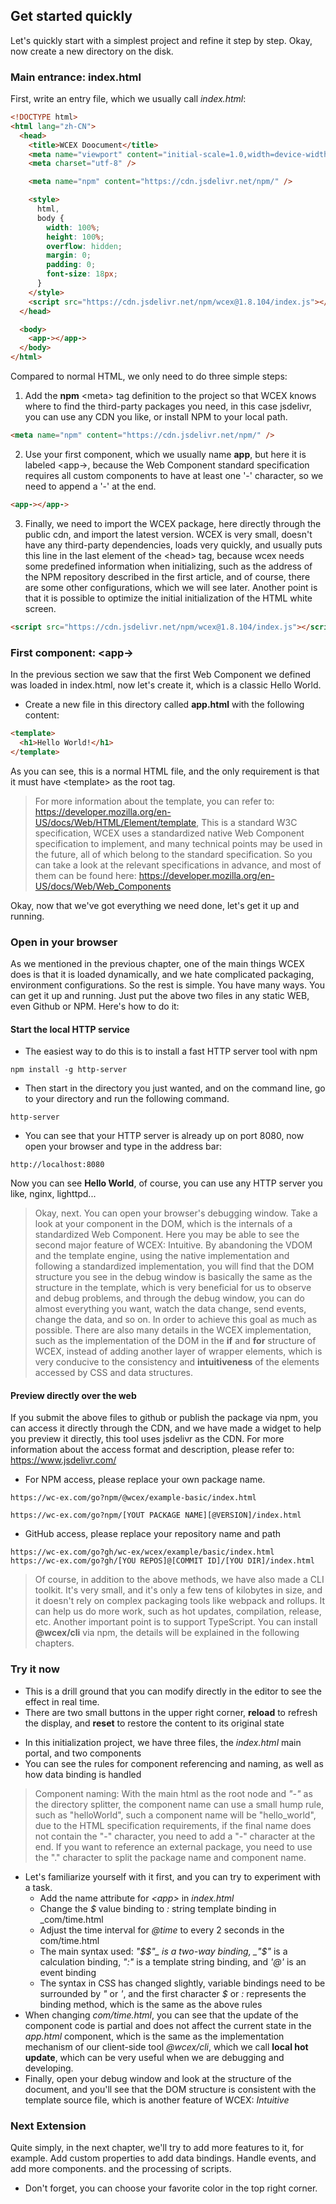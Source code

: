 <!--DESC: {icon:{name:"sports_score",pkg:"mdi",type:"filled"},id:2} -->

## Get started quickly

Let's quickly start with a simplest project and refine it step by step. Okay, now create a new directory on the disk.

### Main entrance: index.html

First, write an entry file, which we usually call _index.html_:

```html
<!DOCTYPE html>
<html lang="zh-CN">
  <head>
    <title>WCEX Doocument</title>
    <meta name="viewport" content="initial-scale=1.0,width=device-width" />
    <meta charset="utf-8" />

    <meta name="npm" content="https://cdn.jsdelivr.net/npm/" />

    <style>
      html,
      body {
        width: 100%;
        height: 100%;
        overflow: hidden;
        margin: 0;
        padding: 0;
        font-size: 18px;
      }
    </style>
    <script src="https://cdn.jsdelivr.net/npm/wcex@1.8.104/index.js"></script>
  </head>

  <body>
    <app-></app->
  </body>
</html>
```

Compared to normal HTML, we only need to do three simple steps:

1. Add the **npm** \<meta\> tag definition to the project so that WCEX knows where to find the third-party packages you need, in this case jsdelivr, you can use any CDN you like, or install NPM to your local path.

```html
<meta name="npm" content="https://cdn.jsdelivr.net/npm/" />
```

2. Use your first component, which we usually name **app**, but here it is labeled \<app-\>, because the Web Component standard specification requires all custom components to have at least one '-' character, so we need to append a '-' at the end.

```html
<app-></app->
```

3. Finally, we need to import the WCEX package, here directly through the public cdn, and import the latest version. WCEX is very small, doesn't have any third-party dependencies, loads very quickly, and usually puts this line in the last element of the \<head\> tag, because wcex needs some predefined information when initializing, such as the address of the NPM repository described in the first article, and of course, there are some other configurations, which we will see later. Another point is that it is possible to optimize the initial initialization of the HTML white screen.

```html
<script src="https://cdn.jsdelivr.net/npm/wcex@1.8.104/index.js"></script>
```

### First component: **\<app-\>**

In the previous section we saw that the first Web Component we defined was loaded in index.html, now let's create it, which is a classic Hello World.

- Create a new file in this directory called **app.html** with the following content:

```html
<template>
  <h1>Hello World!</h1>
</template>
```

As you can see, this is a normal HTML file, and the only requirement is that it must have \<template\> as the root tag.

> For more information about the template, you can refer to: https://developer.mozilla.org/en-US/docs/Web/HTML/Element/template, This is a standard W3C specification, WCEX uses a standardized native Web Component specification to implement, and many technical points may be used in the future, all of which belong to the standard specification. So you can take a look at the relevant specifications in advance, and most of them can be found here: https://developer.mozilla.org/en-US/docs/Web/Web_Components

Okay, now that we've got everything we need done, let's get it up and running.

### Open in your browser

As we mentioned in the previous chapter, one of the main things WCEX does is that it is loaded dynamically, and we hate complicated packaging, environment configurations. So the rest is simple. You have many ways. You can get it up and running. Just put the above two files in any static WEB, even Github or NPM. Here's how to do it:

#### Start the local HTTP service

- The easiest way to do this is to install a fast HTTP server tool with npm

```shell
npm install -g http-server
```

- Then start in the directory you just wanted, and on the command line, go to your directory and run the following command.

```shell
http-server
```

- You can see that your HTTP server is already up on port 8080, now open your browser and type in the address bar:

```
http://localhost:8080
```

Now you can see **Hello World**, of course, you can use any HTTP server you like, nginx, lighttpd...

> Okay, next. You can open your browser's debugging window. Take a look at your component in the DOM, which is the internals of a standardized Web Component. Here you may be able to see the second major feature of WCEX: Intuitive. By abandoning the VDOM and the template engine, using the native implementation and following a standardized implementation, you will find that the DOM structure you see in the debug window is basically the same as the structure in the template, which is very beneficial for us to observe and debug problems, and through the debug window, you can do almost everything you want, watch the data change, send events, change the data, and so on. In order to achieve this goal as much as possible. There are also many details in the WCEX implementation, such as the implementation of the DOM in the **if** and **for** structure of WCEX, instead of adding another layer of wrapper elements, which is very conducive to the consistency and **intuitiveness** of the elements accessed by CSS and data structures.

#### Preview directly over the web

If you submit the above files to github or publish the package via npm, you can access it directly through the CDN, and we have made a widget to help you preview it directly, this tool uses jsdelivr as the CDN.
For more information about the access format and description, please refer to: https://www.jsdelivr.com/

- For NPM access, please replace your own package name.

```
https://wc-ex.com/go?npm/@wcex/example-basic/index.html

https://wc-ex.com/go?npm/[YOUT PACKAGE NAME][@VERSION]/index.html

```

- GitHub access, please replace your repository name and path

```
https://wc-ex.com/go?gh/wc-ex/wcex/example/basic/index.html
https://wc-ex.com/go?gh/[YOU REPOS]@[COMMIT ID]/[YOU DIR]/index.html
```

> Of course, in addition to the above methods, we have also made a CLI toolkit. It's very small, and it's only a few tens of kilobytes in size, and it doesn't rely on complex packaging tools like webpack and rollups. It can help us do more work, such as hot updates, compilation, release, etc. Another important point is to support TypeScript. You can install **@wcex/cli** via npm, the details will be explained in the following chapters.

### Try it now
- This is a drill ground that you can modify directly in the editor to see the effect in real time.
- There are two small buttons in the upper right corner, __reload__ to refresh the display, and __reset__ to restore the content to its original state

<div>
<wcex-doc.com-playground files="['first/index.html','first/app.html','first/com/time.html']"></wcex-doc.com-playground>
</div>

- In this initialization project, we have three files, the _index.html_ main portal, and two components
- You can see the rules for component referencing and naming, as well as how data binding is handled
> Component naming: With the main html as the root node and *"-"* as the directory splitter, the component name can use a small hump rule, such as "helloWorld", such a component name will be "hello_world", due to the HTML specification requirements, if the final name does not contain the "-" character, you need to add a "-" character at the end. If you want to reference an external package, you need to use the "." character to split the package name and component name.  
- Let's familiarize yourself with it first, and you can try to experiment with a task.
  - Add the name attribute for _\<app\>_ in _index.html_ 
  - Change the _$_ value binding to _:_ string template binding in _com/time.html 
  - Adjust the time interval for _@time_ to every 2 seconds in the com/time.html 
  - The main syntax used: _"$$"_ is a two-way binding, _"$"_ is a calculation binding, _":"_ is a template string binding, and _'@'_ is an event binding
  - The syntax in CSS has changed slightly, variable bindings need to be surrounded by _"_ or _'_, and the first character _$_ or _:_ represents the binding method, which is the same as the above rules
- When changing _com/time.html_, you can see that the update of the component code is partial and does not affect the current state in the _app.html_ component, which is the same as the implementation mechanism of our client-side tool _@wcex/cli_, which we call **local hot update**, which can be very useful when we are debugging and developing.
- Finally, open your debug window and look at the structure of the document, and you'll see that the DOM structure is consistent with the template source file, which is another feature of WCEX: *Intuitive*


### Next Extension

Quite simply, in the next chapter, we'll try to add more features to it, for example. Add custom properties to add data bindings. Handle events, and add more components.
and the processing of scripts.
- Don't forget, you can choose your favorite color in the top right corner.

